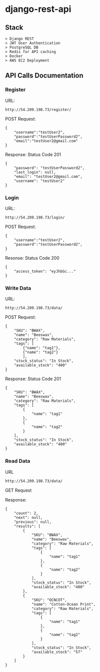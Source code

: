 # django-rest-api

## Stack
```
> Django REST
> JWT User Authentication
> PostgreSQL DB
> Redis for API caching
> Docker
> AWS EC2 Deployment
```


## API Calls Documentation
### Register
URL:
```
http://54.209.198.73/register/
```
POST Request:
```
{
    "username":"testUser2",
    "password":"testUserPassword2",
    "email":"testUser2@gmail.com"
}
```
Response: Status Code 201
```
{
    "password": "testUserPassword2",
    "last_login": null,
    "email": "testUser2@gmail.com",
    "username": "testUser2"
}
```

### Login
URL:
```
http://54.209.198.73/login/
```
POST Request:
```
{
    "username":"testUser2",
    "password":"testUserPassword2",
}
```
Resonse: Status Code 200
```
{
    "access_token": "eyJhbGc..."
}
```

### Write Data
URL:
```
http://54.209.198.73/data/
```
POST Request:
```
{
    "SKU": "BWAX",
    "name": "Beeswax",
    "category": "Raw Materials",
    "tags": [
        {"name": "tag1"}, 
        {"name": "tag2"}
        ],
    "stock_status": "In Stock",
    "available_stock": "400"
}
```
Response: Status Code 201
```
{
    "SKU": "BWAX",
    "name": "Beeswax",
    "category": "Raw Materials",
    "tags": [
        {
            "name": "tag1"
        },
        {
            "name": "tag2"
        }
    ],
    "stock_status": "In Stock",
    "available_stock": "400"
}
```

### Read Data
URL
```
http://54.209.198.73/data/
```
GET Request

Response:
```
{
    "count": 2,
    "next": null,
    "previous": null,
    "results": [
        {
            "SKU": "BWAX",
            "name": "Beeswax",
            "category": "Raw Materials",
            "tags": [
                {
                    "name": "tag1"
                },
                {
                    "name": "tag2"
                }
            ],
            "stock_status": "In Stock",
            "available_stock": "400"
        },
        {
            "SKU": "OCNCOT",
            "name": "Cotton-Ocean Print",
            "category": "Raw Materials",
            "tags": [
                {
                    "name": "tag1"
                },
                {
                    "name": "tag2"
                }
            ],
            "stock_status": "In Stock",
            "available_stock": "57"
        }
    ]
}
```

